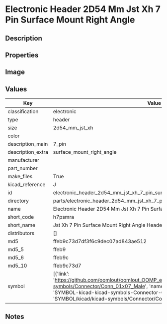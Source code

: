 # Electronic Header 2D54 Mm Jst Xh 7 Pin Surface Mount Right Angle

## Description

## Properties


## Image


## Values

| Key | Value |
| --- | --- |
| classification | electronic |
| type | header |
| size | 2d54_mm_jst_xh |
| color |  |
| description_main | 7_pin |
| description_extra | surface_mount_right_angle |
| manufacturer |  |
| part_number |  |
| make_files | True |
| kicad_reference | J |
| id | electronic_header_2d54_mm_jst_xh_7_pin_surface_mount_right_angle |
| directory | parts/electronic_header_2d54_mm_jst_xh_7_pin_surface_mount_right_angle |
| name | Electronic Header 2D54 Mm Jst Xh 7 Pin Surface Mount Right Angle |
| short_code | h7psmra |
| short_name | Jst Xh 7 Pin Surface Mount Right Angle Header 2.54 Mm Pitch |
| distributors | [] |
| md5 | ffeb9c73d7df3f6c9dec07ad843ae512 |
| md5_5 | ffeb9 |
| md5_6 | ffeb9c |
| md5_10 | ffeb9c73d7 |
| symbol | [{'link': 'https://github.com/oomlout/oomlout_OOMP_eda_V2/tree/main/SYMBOL/kicad/kicad-symbols/Connector/Conn_01x07_Male', 'name': 'Connector : Conn_01x07_Male', 'id': 'SYMBOL-kicad-kicad-symbols-Connector-Conn_01x07_Male', 'directory': 'SYMBOL/kicad/kicad-symbols/Connector/Conn_01x07_Male/'}] |

## Notes


